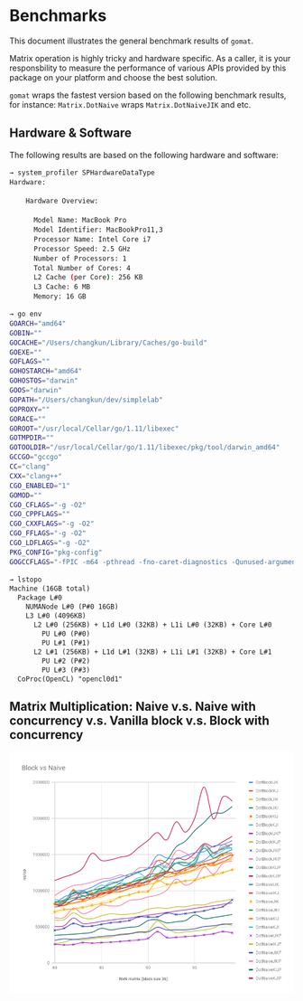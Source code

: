 # Benchmarks

This document illustrates the general benchmark results of `gomat`.

Matrix operation is highly tricky and hardware specific.
As a caller, it is your responsbility to measure the performance of various APIs 
provided by this package on your platform and choose the best solution.

`gomat` wraps the fastest version based on the following benchmark results, for instance:
`Matrix.DotNaive` wraps `Matrix.DotNaiveJIK` and etc.

## Hardware & Software

The following results are based on the following hardware and software:

```bash
→ system_profiler SPHardwareDataType
Hardware:

    Hardware Overview:

      Model Name: MacBook Pro
      Model Identifier: MacBookPro11,3
      Processor Name: Intel Core i7
      Processor Speed: 2.5 GHz
      Number of Processors: 1
      Total Number of Cores: 4
      L2 Cache (per Core): 256 KB
      L3 Cache: 6 MB
      Memory: 16 GB
```

```bash
→ go env
GOARCH="amd64"
GOBIN=""
GOCACHE="/Users/changkun/Library/Caches/go-build"
GOEXE=""
GOFLAGS=""
GOHOSTARCH="amd64"
GOHOSTOS="darwin"
GOOS="darwin"
GOPATH="/Users/changkun/dev/simplelab"
GOPROXY=""
GORACE=""
GOROOT="/usr/local/Cellar/go/1.11/libexec"
GOTMPDIR=""
GOTOOLDIR="/usr/local/Cellar/go/1.11/libexec/pkg/tool/darwin_amd64"
GCCGO="gccgo"
CC="clang"
CXX="clang++"
CGO_ENABLED="1"
GOMOD=""
CGO_CFLAGS="-g -O2"
CGO_CPPFLAGS=""
CGO_CXXFLAGS="-g -O2"
CGO_FFLAGS="-g -O2"
CGO_LDFLAGS="-g -O2"
PKG_CONFIG="pkg-config"
GOGCCFLAGS="-fPIC -m64 -pthread -fno-caret-diagnostics -Qunused-arguments -fmessage-length=0 -fdebug-prefix-map=/var/folders/6f/8fw9lcrs5w153s5skflndq7w0000gn/T/go-build538906347=/tmp/go-build -gno-record-gcc-switches -fno-common"
```

```
→ lstopo
Machine (16GB total)
  Package L#0
    NUMANode L#0 (P#0 16GB)
    L3 L#0 (4096KB)
      L2 L#0 (256KB) + L1d L#0 (32KB) + L1i L#0 (32KB) + Core L#0
        PU L#0 (P#0)
        PU L#1 (P#1)
      L2 L#1 (256KB) + L1d L#1 (32KB) + L1i L#1 (32KB) + Core L#1
        PU L#2 (P#2)
        PU L#3 (P#3)
  CoProc(OpenCL) "opencl0d1"
```

## Matrix Multiplication: Naive v.s. Naive with concurrency v.s. Vanilla block v.s. Block with concurrency

![](images/block-naive.png)
